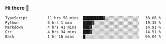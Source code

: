 ### Hi there 🌱
<!--START_SECTION:waka-->

```txt
TypeScript         11 hrs 58 mins  █████████▓░░░░░░░░░░░░░░░   38.06 %
Python             6 hrs 1 min     ████▓░░░░░░░░░░░░░░░░░░░░   19.15 %
Markdown           4 hrs 41 mins   ███▓░░░░░░░░░░░░░░░░░░░░░   14.91 %
C++                4 hrs 34 mins   ███▓░░░░░░░░░░░░░░░░░░░░░   14.51 %
Bash               1 hr 16 mins    █░░░░░░░░░░░░░░░░░░░░░░░░   04.04 %
```

<!--END_SECTION:waka-->
<!--
**Dieg0raf/Dieg0raf** is a ✨ _special_ ✨ repository because its `README.md` (this file) appears on your GitHub profile.

Here are some ideas to get you started:

- 🔭 I’m currently working on ...
- 🌱 I’m currently learning ...
- 👯 I’m looking to collaborate on ...
- 🤔 I’m looking for help with ...
- 💬 Ask me about ...
- 📫 How to reach me: ...
- 😄 Pronouns: ...
- ⚡ Fun fact: ...
-->
